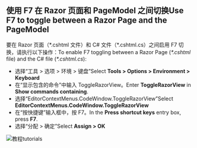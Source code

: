 <a name="f7"></a>
## <a name="use-f7-to-toggle-between-a-razor-page-and-the-pagemodel"></a><span data-ttu-id="9a2ce-101">使用 F7 在 Razor 页面和 PageModel 之间切换</span><span class="sxs-lookup"><span data-stu-id="9a2ce-101">Use F7 to toggle between a Razor Page and the PageModel</span></span>

<span data-ttu-id="9a2ce-102">要在 Razor 页面（\*.cshtml 文件）和 C# 文件（\*.cshtml.cs）之间启用 F7 切换，请执行以下操作：</span><span class="sxs-lookup"><span data-stu-id="9a2ce-102">To enable F7 toggling between a Razor Page (*\*.cshtml* file) and the C# file (*\*.cshtml.cs*):</span></span>

* <span data-ttu-id="9a2ce-103">选择“工具 > 选项 > 环境 > 键盘”</span><span class="sxs-lookup"><span data-stu-id="9a2ce-103">Select **Tools > Options > Environment > Keyboard**</span></span>
* <span data-ttu-id="9a2ce-104">在“显示包含的命令”中输入 ToggleRazorView。</span><span class="sxs-lookup"><span data-stu-id="9a2ce-104">Enter **ToggleRazorView** in **Show commands containing**.</span></span>
* <span data-ttu-id="9a2ce-105">选择“EditorContextMenus.CodeWindow.ToggleRazorView”</span><span class="sxs-lookup"><span data-stu-id="9a2ce-105">Select **EditorContextMenus.CodeWindow.ToggleRazorView**</span></span>
* <span data-ttu-id="9a2ce-106">在“按快捷键”输入框中，按 F7。</span><span class="sxs-lookup"><span data-stu-id="9a2ce-106">In the **Press shortcut keys** entry box, press **F7**.</span></span>
* <span data-ttu-id="9a2ce-107">选择“分配 > 确定”</span><span class="sxs-lookup"><span data-stu-id="9a2ce-107">Select **Assign > OK**</span></span>

![<span data-ttu-id="9a2ce-108">教程</span><span class="sxs-lookup"><span data-stu-id="9a2ce-108">tutorials</span></span> ](~/tutorials/razor-pages/razor-pages-start/_static/F7.png)
<!-- 
![preceding instructions](~/includes/RP/_static/F7.png)

![_static/F7.pngs](_static/F7.png)
-->
